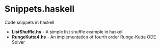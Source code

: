 Snippets.haskell
===========

Code snippets in haskell

* **ListShuffle.hs** - A simple list shuffle example in haskell
* **RungeKutta4.hs** - An implementation of fourth order Runge-Kutta ODE Solver
